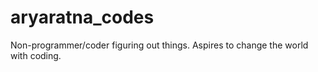 # aryaratna_codes
Non-programmer/coder figuring out things. Aspires to change the world with coding.
